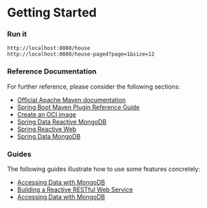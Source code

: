 # Getting Started

### Run it 
    http://localhost:8080/house
    http://localhost:8080/house-paged?page=1&size=12

### Reference Documentation
For further reference, please consider the following sections:

* [Official Apache Maven documentation](https://maven.apache.org/guides/index.html)
* [Spring Boot Maven Plugin Reference Guide](https://docs.spring.io/spring-boot/docs/2.7.8/maven-plugin/reference/html/)
* [Create an OCI image](https://docs.spring.io/spring-boot/docs/2.7.8/maven-plugin/reference/html/#build-image)
* [Spring Data Reactive MongoDB](https://docs.spring.io/spring-boot/docs/2.7.8/reference/htmlsingle/#data.nosql.mongodb)
* [Spring Reactive Web](https://docs.spring.io/spring-boot/docs/2.7.8/reference/htmlsingle/#web.reactive)
* [Spring Data MongoDB](https://docs.spring.io/spring-boot/docs/2.7.8/reference/htmlsingle/#data.nosql.mongodb)

### Guides
The following guides illustrate how to use some features concretely:

* [Accessing Data with MongoDB](https://spring.io/guides/gs/accessing-data-mongodb/)
* [Building a Reactive RESTful Web Service](https://spring.io/guides/gs/reactive-rest-service/)
* [Accessing Data with MongoDB](https://spring.io/guides/gs/accessing-data-mongodb/)

